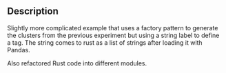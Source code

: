 ## Description

Slightly more complicated example that uses a factory pattern to generate the clusters from the previous experiment but using a string label to define a tag. The string comes to rust as a list of strings after loading it with Pandas.

Also refactored Rust code into different modules.
